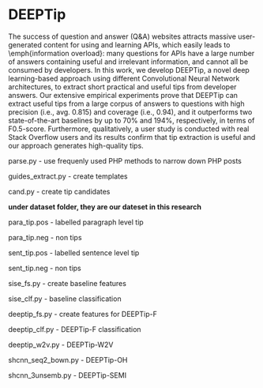 # DEEPTip

The success of question and answer (Q&A) websites attracts massive user-generated content for using and learning APIs, which easily leads to \emph{information overload}: many questions for APIs have a large number of answers containing useful and irrelevant information, and cannot all be consumed by developers. In this work, we develop DEEPTip, a novel deep learning-based approach using different Convolutional Neural Network architectures, to extract short practical and useful tips from developer answers. Our extensive empirical experiments prove that DEEPTip can extract useful tips from a large corpus of answers to questions with high precision (i.e., avg. 0.815) and coverage (i.e., 0.94), and it outperforms two state-of-the-art baselines by up to 70% and 194%, respectively, in terms of F0.5-score. Furthermore, qualitatively, a user study is conducted with real Stack Overflow users and its results confirm that tip extraction is useful and our approach generates high-quality tips.


parse.py - use frequenly used PHP methods to narrow down PHP posts

guides_extract.py - create templates

cand.py - create tip candidates

<b>under dataset folder, they are our dateset in this research</b>

para_tip.pos - labelled paragraph level tip

para_tip.neg - non tips

sent_tip.pos - labelled sentence level tip

sent_tip.neg - non tips

sise_fs.py - create baseline features

sise_clf.py - baseline classification

deeptip_fs.py - create features for DEEPTip-F

deeptip_clf.py - DEEPTip-F classification

deeptip_w2v.py - DEEPTip-W2V

shcnn_seq2_bown.py - DEEPTip-OH

shcnn_3unsemb.py - DEEPTip-SEMI
